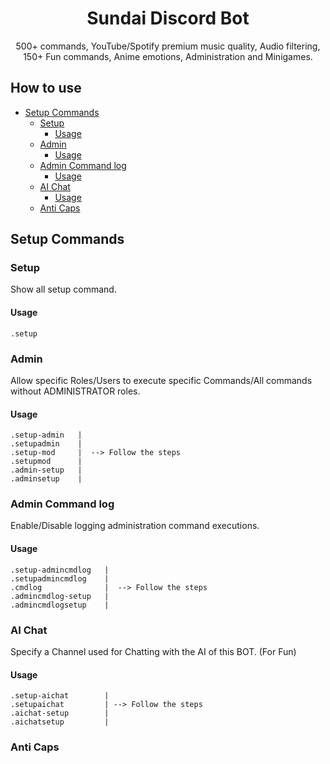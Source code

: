 <h1 align="center">Sundai Discord Bot</h1>
<center>500+ commands, YouTube/Spotify premium music quality, Audio filtering, 150+ Fun commands, Anime emotions, Administration and Minigames.</center>

<h2>How to use</h2>

- [Setup Commands](#setup-commands)
  - [Setup](#setup)
    - [Usage](#usage)
  - [Admin](#admin)
    - [Usage](#usage-1)
  - [Admin Command log](#admin-command-log)
    - [Usage](#usage-2)
  - [AI Chat](#ai-chat)
    - [Usage](#usage-3)
  - [Anti Caps](#anti-caps)



## Setup Commands
 
### Setup
Show all setup command.

#### Usage
```
.setup
```

### Admin
Allow specific Roles/Users to execute specific Commands/All commands without ADMINISTRATOR roles.

#### Usage
```
.setup-admin   |
.setupadmin    |
.setup-mod     |  --> Follow the steps
.setupmod      |
.admin-setup   |
.adminsetup    |
```
### Admin Command log
Enable/Disable logging administration command executions.

#### Usage 
```
.setup-admincmdlog   |
.setupadmincmdlog    |
.cmdlog              |  --> Follow the steps
.admincmdlog-setup   |
.admincmdlogsetup    |
```

### AI Chat
Specify a Channel used for Chatting with the AI of this BOT. (For Fun)

#### Usage
```
.setup-aichat        |
.setupaichat         | --> Follow the steps
.aichat-setup        |  
.aichatsetup         |
```

### Anti Caps